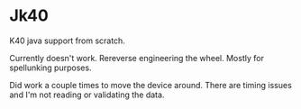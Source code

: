 # Jk40

K40 java support from scratch.

Currently doesn't work. Rereverse engineering the wheel. Mostly for spellunking purposes.

Did work a couple times to move the device around. There are timing issues and I'm not reading or validating the data.
